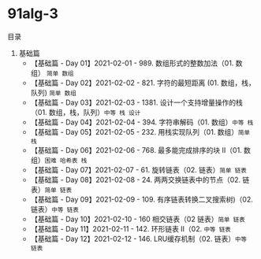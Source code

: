 # 91alg-3

目录
1. 基础篇
    - 【基础篇 - Day 01】2021-02-01 - 989. 数组形式的整数加法（01. 数组） `简单 数组`
    - 【基础篇 - Day 02】2021-02-02 - 821. 字符的最短距离 (01. 数组，栈，队列) `简单 数组`
    - 【基础篇 - Day 03】2021-02-03 - 1381. 设计一个支持增量操作的栈（01. 数组，栈，队列）`中等 栈 设计`
    - 【基础篇 - Day 04】2021-02-04 - 394. 字符串解码（01. 数组）`中等 栈`
    - 【基础篇 - Day 05】2021-02-05 - 232. 用栈实现队列（01. 数组）`简单 栈`
    - 【基础篇 - Day 06】2021-02-06 - 768. 最多能完成排序的块 II（01. 数组）`困难 哈希表 栈`
    - 【基础篇 - Day 07】2021-02-07 - 61. 旋转链表（02. 链表）`简单 链表`
    - 【基础篇 - Day 08】2021-02-08 - 24. 两两交换链表中的节点（02. 链表）`简单 链表`
    - 【基础篇 - Day 09】2021-02-09 - 109. 有序链表转换二叉搜索树)（02. 链表）`中等 链表`
    - 【基础篇 - Day 10】2021-02-10 - 160 相交链表（02 链表）`简单 链表`
    - 【基础篇 - Day 11】2021-02-11 - 142. 环形链表 II（02. `中等 链表`
    - 【基础篇 - Day 12】2021-02-12 - 146. LRU缓存机制（02. 链表）`中等 链表`
